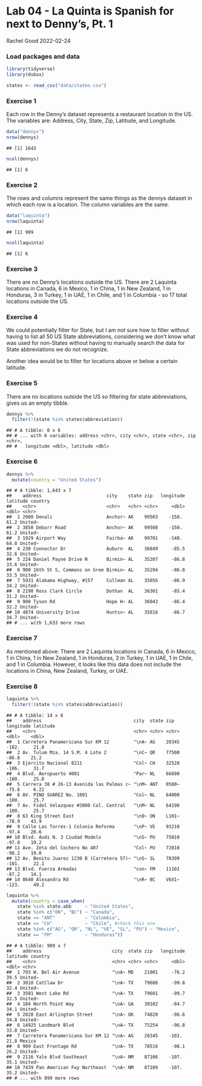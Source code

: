 Lab 04 - La Quinta is Spanish for next to Denny’s, Pt. 1
================
Rachel Good
2022-02-24

### Load packages and data

``` r
library(tidyverse) 
library(dsbox) 
```

``` r
states <- read_csv("data/states.csv")
```

### Exercise 1

Each row in the Denny’s dataset represents a restaurant location in the
US. The variables are: Address, City, State, Zip, Latitude, and
Longitude.

``` r
data("dennys")
nrow(dennys)
```

    ## [1] 1643

``` r
ncol(dennys)
```

    ## [1] 6

### Exercise 2

The rows and columns represent the same things as the dennys dataset in
which each row is a location. The column variables are the same.

``` r
data("laquinta")
nrow(laquinta)
```

    ## [1] 909

``` r
ncol(laquinta)
```

    ## [1] 6

### Exercise 3

There are no Denny’s locations outside the US. There are 2 Laquinta
locations in Canada, 6 in Mexico, 1 in China, 1 in New Zealand, 1 in
Honduras, 3 in Turkey, 1 in UAE, 1 in Chile, and 1 in Columbia - so 17
total locations outside the US.

### Exercise 4

We could potentially filter for State, but I am not sure how to filter
without having to list all 50 US State abbreviations, considering we
don’t know what was used for non-States without having to manually
search the data for State abbreviations we do not recognize.

Another idea would be to filter for locations above or below a certain
latitude.

### Exercise 5

There are no locations outside the US so filtering for state
abbreviations, gives us an empty tibble.

``` r
dennys %>%
  filter(!(state %in% states$abbreviation))
```

    ## # A tibble: 0 x 6
    ## # ... with 6 variables: address <chr>, city <chr>, state <chr>, zip <chr>,
    ## #   longitude <dbl>, latitude <dbl>

### Exercise 6

``` r
dennys %>%
  mutate(country = "United States")
```

    ## # A tibble: 1,643 x 7
    ##    address                        city    state zip   longitude latitude country
    ##    <chr>                          <chr>   <chr> <chr>     <dbl>    <dbl> <chr>  
    ##  1 2900 Denali                    Anchor~ AK    99503    -150.      61.2 United~
    ##  2 3850 Debarr Road               Anchor~ AK    99508    -150.      61.2 United~
    ##  3 1929 Airport Way               Fairba~ AK    99701    -148.      64.8 United~
    ##  4 230 Connector Dr               Auburn  AL    36849     -85.5     32.6 United~
    ##  5 224 Daniel Payne Drive N       Birmin~ AL    35207     -86.8     33.6 United~
    ##  6 900 16th St S, Commons on Gree Birmin~ AL    35294     -86.8     33.5 United~
    ##  7 5931 Alabama Highway, #157     Cullman AL    35056     -86.9     34.2 United~
    ##  8 2190 Ross Clark Circle         Dothan  AL    36301     -85.4     31.2 United~
    ##  9 900 Tyson Rd                   Hope H~ AL    36043     -86.4     32.2 United~
    ## 10 4874 University Drive          Huntsv~ AL    35816     -86.7     34.7 United~
    ## # ... with 1,633 more rows

### Exercise 7

As mentioned above: There are 2 Laquinta locations in Canada, 6 in
Mexico, 1 in China, 1 in New Zealand, 1 in Honduras, 3 in Turkey, 1 in
UAE, 1 in Chile, and 1 in Columbia. However, it looks like this data
does not include the locations in China, New Zealand, Turkey, or UAE.

### Exercise 8

``` r
laquinta %>%
  filter(!(state %in% states$abbreviation))
```

    ## # A tibble: 14 x 6
    ##    address                                  city  state zip   longitude latitude
    ##    <chr>                                    <chr> <chr> <chr>     <dbl>    <dbl>
    ##  1 Carretera Panamericana Sur KM 12         "\nA~ AG    20345    -102.     21.8 
    ##  2 Av. Tulum Mza. 14 S.M. 4 Lote 2          "\nC~ QR    77500     -86.8    21.2 
    ##  3 Ejercito Nacional 8211                   "Col~ CH    32528    -106.     31.7 
    ##  4 Blvd. Aeropuerto 4001                    "Par~ NL    66600    -100.     25.8 
    ##  5 Carrera 38 # 26-13 Avenida las Palmas c~ "\nM~ ANT   0500~     -75.6     6.22
    ##  6 AV. PINO SUAREZ No. 1001                 "Col~ NL    64000    -100.     25.7 
    ##  7 Av. Fidel Velazquez #3000 Col. Central   "\nM~ NL    64190    -100.     25.7 
    ##  8 63 King Street East                      "\nO~ ON    L1H1~     -78.9    43.9 
    ##  9 Calle Las Torres-1 Colonia Reforma       "\nP~ VE    93210     -97.4    20.6 
    ## 10 Blvd. Audi N. 3 Ciudad Modelo            "\nS~ PU    75010     -97.8    19.2 
    ## 11 Ave. Zeta del Cochero No 407             "Col~ PU    72810     -98.2    19.0 
    ## 12 Av. Benito Juarez 1230 B (Carretera 57)~ "\nS~ SL    78399    -101.     22.1 
    ## 13 Blvd. Fuerza Armadas                     "con~ FM    11101     -87.2    14.1 
    ## 14 8640 Alexandra Rd                        "\nR~ BC    V6X1~    -123.     49.2

``` r
laquinta %>%
  mutate(country = case_when(
    state %in% state.abb     ~ "United States",
    state %in% c("ON", "BC") ~ "Canada",
    state == "ANT"           ~ "Colombia",
    state == "CH"            ~ "Chile", #check this one
    state %in% c("AG", "QR", "NL", "VE", "SL", "PU") ~ "Mexico",
    state == "FM"            ~ "Honduras"))
```

    ## # A tibble: 909 x 7
    ##    address                          city  state zip   longitude latitude country
    ##    <chr>                            <chr> <chr> <chr>     <dbl>    <dbl> <chr>  
    ##  1 793 W. Bel Air Avenue            "\nA~ MD    21001     -76.2     39.5 United~
    ##  2 3018 CatClaw Dr                  "\nA~ TX    79606     -99.8     32.4 United~
    ##  3 3501 West Lake Rd                "\nA~ TX    79601     -99.7     32.5 United~
    ##  4 184 North Point Way              "\nA~ GA    30102     -84.7     34.1 United~
    ##  5 2828 East Arlington Street       "\nA~ OK    74820     -96.6     34.8 United~
    ##  6 14925 Landmark Blvd              "\nA~ TX    75254     -96.8     33.0 United~
    ##  7 Carretera Panamericana Sur KM 12 "\nA~ AG    20345    -102.      21.8 Mexico 
    ##  8 909 East Frontage Rd             "\nA~ TX    78516     -98.1     26.2 United~
    ##  9 2116 Yale Blvd Southeast         "\nA~ NM    87106    -107.      35.1 United~
    ## 10 7439 Pan American Fwy Northeast  "\nA~ NM    87109    -107.      35.2 United~
    ## # ... with 899 more rows
